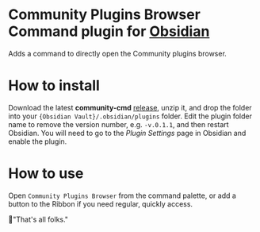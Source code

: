 # Community Plugins Browser Command plugin for [Obsidian](https://obsidian.md)

Adds a command to directly open the Community plugins browser.


# How to install

Download the latest **community-cmd** [release](https://github.com/MrBertie/community/releases), unzip it, and drop the folder into your `{Obsidian Vault}/.obsidian/plugins` folder.  Edit the plugin folder name to remove the version number, e.g. `-v.0.1.1`, and then restart Obsidian.
You will need to go to the *Plugin Settings* page in Obsidian and enable the plugin.

# How to use

Open `Community Plugins Browser` from the command palette, or add a button to the Ribbon if you need regular, quickly access.

🦜"That's all folks."